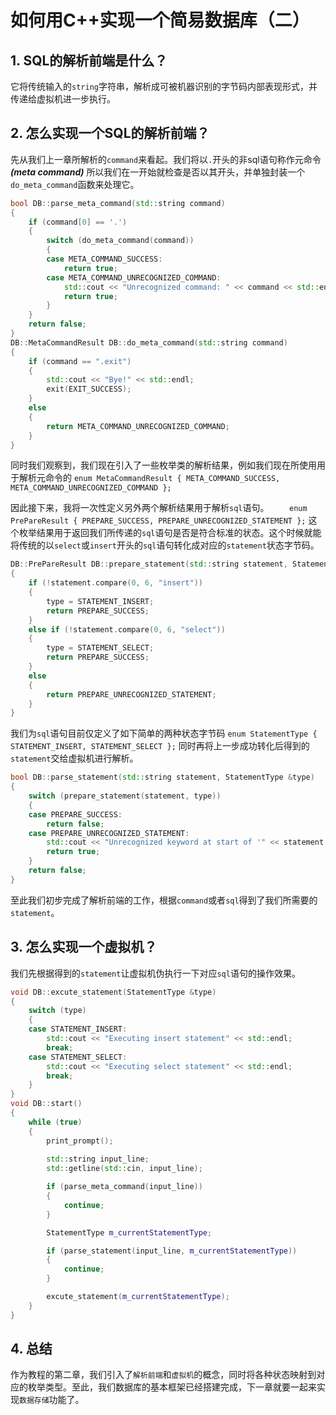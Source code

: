 # 如何用C++实现一个简易数据库（二）

## 1. SQL的解析前端是什么？
它将传统输入的`string`字符串，解析成可被机器识别的字节码内部表现形式，并传递给虚拟机进一步执行。

## 2. 怎么实现一个SQL的解析前端？
先从我们上一章所解析的`command`来看起。我们将以`.`开头的非sql语句称作元命令 ***(meta command)*** 所以我们在一开始就检查是否以其开头，并单独封装一个`do_meta_command`函数来处理它。
```c++
bool DB::parse_meta_command(std::string command)
{
    if (command[0] == '.')
    {
        switch (do_meta_command(command))
        {
        case META_COMMAND_SUCCESS:
            return true;
        case META_COMMAND_UNRECOGNIZED_COMMAND:
            std::cout << "Unrecognized command: " << command << std::endl;
            return true;
        }
    }
    return false;
}
DB::MetaCommandResult DB::do_meta_command(std::string command)
{
    if (command == ".exit")
    {
        std::cout << "Bye!" << std::endl;
        exit(EXIT_SUCCESS);
    }
    else
    {
        return META_COMMAND_UNRECOGNIZED_COMMAND;
    }
}
```

同时我们观察到，我们现在引入了一些枚举类的解析结果，例如我们现在所使用用于解析元命令的
`
enum MetaCommandResult
    {
        META_COMMAND_SUCCESS,
        META_COMMAND_UNRECOGNIZED_COMMAND
    };
`

因此接下来，我将一次性定义另外两个解析结果用于解析`sql`语句。
`    
enum PrePareResult
    {
        PREPARE_SUCCESS,
        PREPARE_UNRECOGNIZED_STATEMENT
    };
`
这个枚举结果用于返回我们所传递的`sql`语句是否是符合标准的状态。这个时候就能将传统的以`select`或`insert`开头的`sql`语句转化成对应的`statement`状态字节码。
```c++
DB::PrePareResult DB::prepare_statement(std::string statement, StatementType &type)
{
    if (!statement.compare(0, 6, "insert"))
    {
        type = STATEMENT_INSERT;
        return PREPARE_SUCCESS;
    }
    else if (!statement.compare(0, 6, "select"))
    {
        type = STATEMENT_SELECT;
        return PREPARE_SUCCESS;
    }
    else
    {
        return PREPARE_UNRECOGNIZED_STATEMENT;
    }
}
```
我们为`sql`语句目前仅定义了如下简单的两种状态字节码
`
    enum StatementType
    {
        STATEMENT_INSERT,
        STATEMENT_SELECT
    };
`
同时再将上一步成功转化后得到的`statement`交给虚拟机进行解析。
```c++
bool DB::parse_statement(std::string statement, StatementType &type)
{
    switch (prepare_statement(statement, type))
    {
    case PREPARE_SUCCESS:
        return false;
    case PREPARE_UNRECOGNIZED_STATEMENT:
        std::cout << "Unrecognized keyword at start of '" << statement << "'." << std::endl;
        return true;
    }
    return false;
}
```
至此我们初步完成了解析前端的工作，根据`command`或者`sql`得到了我们所需要的`statement`。

## 3. 怎么实现一个虚拟机？
我们先根据得到的`statement`让虚拟机伪执行一下对应`sql`语句的操作效果。
```c++
void DB::excute_statement(StatementType &type)
{
    switch (type)
    {
    case STATEMENT_INSERT:
        std::cout << "Executing insert statement" << std::endl;
        break;
    case STATEMENT_SELECT:
        std::cout << "Executing select statement" << std::endl;
        break;
    }
}
void DB::start()
{
    while (true)
    {
        print_prompt();
        
        std::string input_line;
        std::getline(std::cin, input_line);

        if (parse_meta_command(input_line))
        {
            continue;
        }

        StatementType m_currentStatementType;

        if (parse_statement(input_line, m_currentStatementType))
        {
            continue;
        }

        excute_statement(m_currentStatementType);
    }
}
```
## 4. 总结
作为教程的第二章，我们引入了`解析前端`和`虚拟机`的概念，同时将各种状态映射到对应的枚举类型。至此，我们数据库的基本框架已经搭建完成，下一章就要一起来实现`数据存储`功能了。